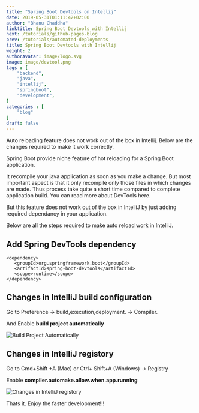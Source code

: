 ```yaml
---
title: "Spring Boot Devtools on Intellij"
date: 2019-05-31T01:11:42+02:00
author: "Bhanu Chaddha"
linktitle: Spring Boot Devtools with Intellij
next: /tutorials/github-pages-blog
prev: /tutorials/automated-deployments
title: Spring Boot Devtools with Intellij
weight: 2
authorAvatar: image/logo.svg
image: image/devtool.png
tags : [
    "backend",
    "java",
    "intellij",
    "springboot",
    "development",
]
categories : [
    "blog"
]
draft: false
---
```


Auto reloading feature does not work out of the box in Intellij. Below are the changes required to make it work correctly.

Spring Boot provide niche feature of hot reloading for a Spring Boot application.

It recompile your java application as soon as you make a change. But most important aspect is that it only recompile only those files in which changes are made. Thus process take quite a short time compared to complete application build. You can read more about DevTools here.

But this feature does not work out of the box in IntelliJ by just adding required dependancy in your application.

Below are all the steps required to make auto reload work in IntelliJ.

## Add Spring DevTools dependency
```
<dependency>
   <groupId>org.springframework.boot</groupId>
   <artifactId>spring-boot-devtools</artifactId>
   <scope>runtime</scope>
</dependency>
```

## Changes in IntelliJ build configuration

Go to Preference -> build,execution,deployment. -> Compiler.

And Enable __build project automatically__

![Build Project Automatically](/image/buidProjectAutomatically.png)

## Changes in IntelliJ registory
Go to Cmd+Shift +A (Mac) or Ctrl+ Shift+A (Windows) -> Registry

Enable __compiler.automake.allow.when.app.running__

![Changes in IntelliJ registory](/image/registory.png)

Thats it. Enjoy the faster development!!!